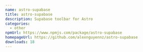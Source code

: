 ```yaml
---
name: astro-supabase
title: astro-supabase
description: Supabase toolbar for Astro
categories:
  - other
npmUrl: https://www.npmjs.com/package/astro-supabase
homepageUrl: https://github.com/alexnguyennz/astro-supabase
downloads: 18
---
```


